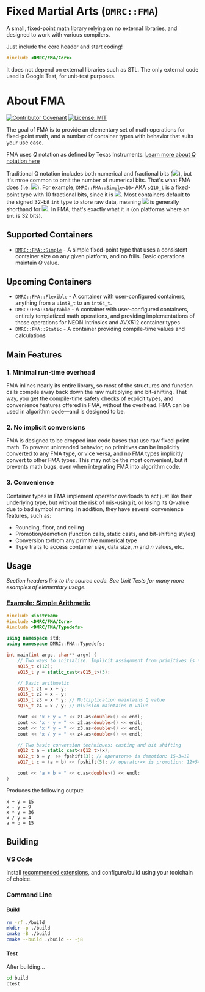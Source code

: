 # Fixed Martial Arts (`DMRC::FMA`)
A small, fixed-point math library relying on no external libraries, and designed to work with various compilers.

Just include the core header and start coding!

```C++
#include <DMRC/FMA/Core>
```

It does not depend on external libraries such as STL. The only external code used is Google Test, for unit-test purposes.

# About FMA
[![Contributor Covenant](https://img.shields.io/badge/Contributor%20Covenant-2.1-4baaaa.svg?style=flat)](./code_of_conduct.md)
[![License: MIT](https://img.shields.io/badge/license-MIT-blue.svg?style=flat)](./license.md)

The goal of FMA is to provide an elementary set of math operations for fixed-point math, and a number of container types with behavior that suits your use case.



FMA uses _Q_ notation as defined by Texas Instruments. [Learn more about _Q_ notation here](https://en.wikipedia.org/wiki/Q_(number_format))

Traditional Q notation includes both numerical and fractional bits (<img src="https://render.githubusercontent.com/render/math?math=Q_{m.n}">), but it's mroe common to omit the number of numerical bits. That's what FMA does (i.e. <img src="https://render.githubusercontent.com/render/math?math=Q_n">). For example,  `DMRC::FMA::Simple<10>` AKA `sQ10_t` is a fixed-point type with 10 fractional bits, since it is <img src="https://render.githubusercontent.com/render/math?math=Q_10">. Most containers default to the signed 32-bit `int` type to store raw data, meaning <img src="https://render.githubusercontent.com/render/math?math=Q_10"> is generally shorthand for <img src="https://render.githubusercontent.com/render/math?math=Q_{21.10}">. In FMA, that's exactly what it is (on platforms where an `int` is 32 bits).

## Supported Containers
* [`DMRC::FMA::Simple`](src/DMRC/FMA/Internal/Simple.hpp) - A simple fixed-point type that uses a consistent container size on any given platform, and no frills. Basic operations maintain $Q$ value.

## Upcoming Containers
* `DMRC::FMA::Flexible` - A container with user-configured containers, anything from a `uint8_t` to an `int64_t`.
* `DMRC::FMA::Adaptable` - A container with user-configured containers, entirely templatized math operations, and providing implementations of those operations for NEON Intrinsics and AVX512 container types
* `DMRC::FMA::Static` - A container providing compile-time values and calculations

## Main Features
### 1. Minimal run-time overhead
FMA inlines nearly its entire library, so most of the structures and function calls compile away back down the raw multiplying and bit-shifting. That way, you get the compile-time safety checks of explicit types, and convenience features offered in FMA, without the overhead. FMA can be used in algorithm code—and is designed to be.
### 2. No implicit conversions
FMA is designed to be dropped into code bases that use raw fixed-point math. To prevent unintended behavior, no primitives can be implicitly converted to any FMA type, or vice versa, and no FMA types implicitly convert to other FMA types. This may not be the most convenient, but it prevents math bugs, even when integrating FMA into algorithm code.
### 3. Convenience
Container types in FMA implement operator overloads to act just like their underlying type, but without the risk of mis-using it, or losing its Q-value due to bad symbol naming. In addition, they have several convenience features, such as:
* Rounding, floor, and ceiling
* Promotion/demotion (function calls, static casts, and bit-shifting styles)
* Conversion to/from any primitive numerical type
* Type traits to access container size, data size, $m$ and $n$ values, etc.

## Usage
_Section headers link to the source code. See Unit Tests for many more examples of elementary usage._
### [Example: Simple Arithmetic](examples/ex_readme.cpp)
```C++
#include <iostream>
#include <DMRC/FMA/Core>
#include <DMRC/FMA/Typedefs>

using namespace std;
using namespace DMRC::FMA::Typedefs;

int main(int argc, char** argv) {
	// Two ways to initialize. Implicit assignment from primitives is not allowed.
	sQ15_t x(12);
	sQ15_t y = static_cast<sQ15_t>(3);

	// Basic arithmetic
	sQ15_t z1 = x + y;
	sQ15_t z2 = x - y;
	sQ15_t z3 = x * y; // Multiplication maintains Q value
	sQ15_t z4 = x / y; // Division maintains Q value

	cout << "x + y = " << z1.as<double>() << endl;
	cout << "x - y = " << z2.as<double>() << endl;
	cout << "x * y = " << z3.as<double>() << endl;
	cout << "x / y = " << z4.as<double>() << endl;

	// Two basic conversion techniques: casting and bit shifting
	sQ12_t a = static_cast<sQ12_t>(x);
	sQ12_t b = y  >> fpshift(3); // operator>> is demotion: 15-3=12
	sQ17_t c = (a + b) << fpshift(5); // operator<< is promotion: 12+5=17

	cout << "a + b = " << c.as<double>() << endl;
}
```

Produces the following output:

```
x + y = 15
x - y = 9
x * y = 36
x / y = 4
a + b = 15
```

## Building
### VS Code
Install [recommended extensions](.vscode/extensions.json), and configure/build using your toolchain of choice.
### Command Line
#### Build
```bash
rm -rf ./build
mkdir -p ./build
cmake -B ./build
cmake --build ./build -- -j8
```
#### Test
After building...
```bash
cd build
ctest
```